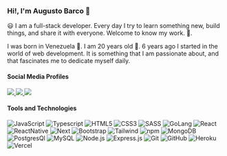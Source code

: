### Hi!, I'm **Augusto Barco** 👋

😃 I am a full-stack developer. Every day I try to learn something new, build things, and share it with everyone. Welcome to know my work. 🚀.

I was born in Venezuela 🌄. I am 20 years old 👶. 6 years ago I started in the world of web development. It is something that I am passionate about, and that fascinates me to dedicate myself daily.

#### **Social Media Profiles**

<a href="https://twitter.com/AugSync">
    <img src="https://img.shields.io/badge/Twitter-1DA1F2?style=for-the-badge&logo=twitter&logoColor=white" />
</a>
<a href="https://www.facebook.com/AugSync">
    <img src="https://img.shields.io/badge/Facebook-1877F2?style=for-the-badge&logo=facebook&logoColor=white" />
</a>
<a href="https://www.linkedin.com/in/augsync/">
    <img src="https://img.shields.io/badge/LinkedIn-0077B5?style=for-the-badge&logo=linkedin&logoColor=white" />
</a>

#### **Tools and Technologies**

![JavaScript](https://img.shields.io/badge/-JavaScript-yellow?style=flat-square&logo=javascript&logoColor=white)
![Typescript](https://img.shields.io/badge/-TypeScript-blue?style=flat-square&logo=typescript&logoColor=white)
![HTML5](https://img.shields.io/badge/-HTML5-E34F26?style=flat-square&logo=html5&logoColor=white)
![CSS3](https://img.shields.io/badge/-CSS3-1572B6?style=flat-square&logo=css3)
![SASS](https://img.shields.io/badge/-SASS-white?style=flat-square&logo=sass)
![GoLang](https://img.shields.io/badge/-Go-blue?style=flat-square&logo=go&logoColor=white)
![React](https://img.shields.io/badge/-React-61DAFB?style=flat-square&logo=react&logoColor=black)
![ReactNative](https://img.shields.io/badge/-Native-BDEDFA?style=flat-square&logo=react&logoColor=black)
![Next](https://img.shields.io/badge/-Next-white?style=flat-square&logo=next.js&logoColor=black)
![Bootstrap](https://img.shields.io/badge/-Bootstrap-563D7C?style=flat-square&logo=bootstrap)
![Tailwind](https://img.shields.io/badge/-Tailwind-white?style=flat-square&logo=tailwind-css)
![npm](https://img.shields.io/badge/-NPM-CB3837?style=flat-square&logo=npm&logoColor=white)
![MongoDB](https://img.shields.io/badge/-MongoDB-13aa52?style=flat-square&logo=mongodb&logoColor=white)
![PostgresQl](https://img.shields.io/badge/-PostgresQL-blue?style=flat-square&logo=postgresql&logoColor=white)
![MySQL](https://img.shields.io/badge/-MySQL-blue?style=flat-square&logo=mysql&logoColor=white)
![Node.js](https://img.shields.io/badge/-Nodejs-43853d?style=flat-square&logo=Node.js&logoColor=white)
![Express.js](https://img.shields.io/badge/-Express-gray?style=flat-square&logo=express&logoColor=white)
![Git](https://img.shields.io/badge/-Git-black?style=flat-square&logo=git&logoColor=white)
![GitHub](https://img.shields.io/badge/-GitHub-181717?style=flat-square&logo=github&logoColor=white)
![Heroku](https://img.shields.io/badge/-Heroku-purple?style=flat-square&logo=heroku&logoColor=white)
![Vercel](https://img.shields.io/badge/-Vercel-181717?style=flat-square&logo=vercel&logoColor=white)
